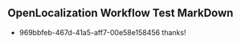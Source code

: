 ## OpenLocalization Workflow Test MarkDown
* 969bbfeb-467d-41a5-aff7-00e58e158456 
thanks!<!--HONumber=Jul16_HO2-->